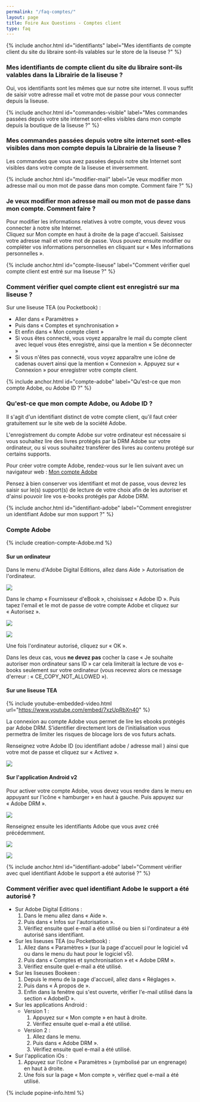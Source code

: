 ```yaml
---
permalink: "/faq-comptes/"
layout: page
title: Foire Aux Questions - Comptes client
type: faq
---
```


{% include anchor.html id="identifiants" label="Mes identifiants de compte client du site du libraire sont-ils valables sur le store de la liseuse ?" %}

### Mes identifiants de compte client du site du libraire sont-ils valables dans la Librairie de la liseuse ?

Oui, vos identifiants sont les mêmes que sur notre site internet. Il vous suffit de saisir votre adresse mail et votre mot de passe pour vous connecter depuis la liseuse.

{% include anchor.html id="commandes-visible" label="Mes commandes passées depuis votre site internet sont-elles visibles dans mon compte depuis la boutique de la liseuse ?" %}

### Mes commandes passées depuis votre site internet sont-elles visibles dans mon compte depuis la Librairie de la liseuse ?

Les commandes que vous avez passées depuis notre site Internet sont visibles dans votre compte de la liseuse et inversemment.

{% include anchor.html id="modifier-mail" label="Je veux modifier mon adresse mail ou mon mot de passe dans mon compte. Comment faire ?" %}

### Je veux modifier mon adresse mail ou mon mot de passe dans mon compte. Comment faire ?

Pour modifier les informations relatives à votre compte, vous devez vous connecter à notre site Internet.  
Cliquez sur Mon compte en haut à droite de la page d'accueil. Saisissez votre adresse mail et votre mot de passe. Vous pouvez ensuite modifier ou compléter vos informations personnelles en cliquant sur « Mes informations personnelles ».

{% include anchor.html id="compte-liseuse" label="Comment vérifier quel compte client est entré sur ma liseuse ?" %}

### Comment vérifier quel compte client est enregistré sur ma liseuse ?

Sur une liseuse TEA (ou Pocketbook) :

- Aller dans « Paramètres »
- Puis dans « Comptes et synchronisation »
- Et enfin dans « Mon compte client »
- Si vous êtes connecté, vous voyez apparaître le mail du compte client avec lequel vous êtes enregistré, ainsi que la mention « Se déconnecter »
- Si vous n'êtes pas connecté, vous voyez apparaître une icône de cadenas ouvert ainsi que la mention « Connexion ». Appuyez sur « Connexion » pour enregistrer votre compte client.

{% include anchor.html id="compte-adobe" label="Qu'est-ce que mon compte Adobe, ou Adobe ID ?" %}

### Qu'est-ce que mon compte Adobe, ou Adobe ID ?

Il s'agit d'un identifiant distinct de votre compte client, qu'il faut créer gratuitement sur le site web de la société Adobe.

L'enregistrement du compte Adobe sur votre ordinateur est nécessaire si vous souhaitez lire des livres protégés par la DRM Adobe sur votre ordinateur, ou si vous souhaitez transférer des livres au contenu protégé sur certains supports.

Pour créer votre compte Adobe, rendez-vous sur le lien suivant avec un navigateur web : [Mon compte Adobe](https://adobeid-na1.services.adobe.com/renga-idprovider/pages/create_account?client_id=adobedotcom2&callback=https%3A%2F%2Fims-na1.adobelogin.com%2Fims%2Fadobeid%2Fadobedotcom2%2FAdobeID%2Ftoken%3Fredirect_uri%3Dhttps%253A%252F%252Fwww.adobe.com%252Ffr%252F%2523from_ims%253Dtrue%2526old_hash%253D%252523%2526client_id%253Dadobedotcom2%2526scope%253Dcreative_cloud%25252CAdobeID%25252Copenid%25252Cgnav%25252Cread_organizations%25252Cadditional_info.projectedProductContext%2526api%253Dauthorize%26scope%3Dcreative_cloud%252CAdobeID%252Copenid%252Cgnav%252Cread_organizations%252Cadditional_info.projectedProductContext&client_redirect=https%3A%2F%2Fims-na1.adobelogin.com%2Fims%2Fredirect%2Fadobedotcom2%3Fclient_redirect%3Dhttps%253A%252F%252Fwww.adobe.com%252Ffr%252F%2523from_ims%253Dtrue%2526old_hash%253D%252523%2526client_id%253Dadobedotcom2%2526scope%253Dcreative_cloud%25252CAdobeID%25252Copenid%25252Cgnav%25252Cread_organizations%25252Cadditional_info.projectedProductContext%2526api%253Dauthorize&denied_callback=https%3A%2F%2Fims-na1.adobelogin.com%2Fims%2Fdenied%2Fadobedotcom2%3Fredirect_uri%3Dhttps%253A%252F%252Fwww.adobe.com%252Ffr%252F%2523from_ims%253Dtrue%2526old_hash%253D%252523%2526client_id%253Dadobedotcom2%2526scope%253Dcreative_cloud%25252CAdobeID%25252Copenid%25252Cgnav%25252Cread_organizations%25252Cadditional_info.projectedProductContext%2526api%253Dauthorize%26response_type%3Dtoken%26scope%3Dcreative_cloud%252CAdobeID%252Copenid%252Cgnav%252Cread_organizations%252Cadditional_info.projectedProductContext&display=web_v2&locale=fr_FR&relay=ec6a5920-3bc1-4fb4-9fe6-aa7f306bb2bf&flow=true&flow_type=token&dc=false&idp_flow_type=login)

Pensez à bien conserver vos identifiant et mot de passe, vous devrez les saisir sur le(s) support(s) de lecture de votre choix afin de les autoriser et d'ainsi pouvoir lire vos e-books protégés par Adobe DRM.

{% include anchor.html id="identifiant-adobe" label="Comment enregistrer un identifiant Adobe sur mon support ?" %}

### Compte Adobe

{% include creation-compte-Adobe.md %}

#### Sur un ordinateur

Dans le menu d'Adobe Digital Editions, allez dans Aide > Autorisation de l'ordinateur. 

![](/images/support-ordinateur-9.png)

Dans le champ « Fournisseur d'eBook », choisissez « Adobe ID ». Puis tapez l'email et le mot de passe de votre compte Adobe et cliquez sur « Autorisez ».

![](/images/support-ordinateur-10.png)

![](/images/support-ordinateur-11.png)

Une fois l'ordinateur autorisé, cliquez sur « OK ».

<div class="warningtip"><p>Dans les deux cas, vous <strong>ne devez pas</strong> cocher la case « Je souhaite autoriser mon ordinateur sans ID » car cela limiterait la lecture de vos e-books seulement sur votre ordinateur (vous recevrez alors ce message d'erreur : « CE_COPY_NOT_ALLOWED »).</p></div>

#### Sur une liseuse TEA

{% include youtube-embedded-video.html url="https://www.youtube.com/embed/7xzUpRbXn40" %}

La connexion au compte Adobe vous permet de lire les ebooks protégés par Adobe DRM. S’identifier directement lors de l’initialisation vous permettra de limiter les risques de blocage lors de vos futurs achats.

Renseignez votre Adobe ID (ou identifiant adobe / adresse mail ) ainsi que votre mot de passe et cliquez sur « Activez ».

![](/images/support-liseuse-6.jpg)

#### Sur l'application Android v2

Pour activer votre compte Adobe, vous devez vous rendre dans le menu en appuyant sur l'icône « hamburger » en haut à gauche. Puis appuyez sur « Adobe DRM ».

![](/images/support-tablette2-4.png)

Renseignez ensuite les identifiants Adobe que vous avez créé précédemment.

![](/images/support-tablette2-5.png)

![](/images/support-tablette2-6.png)

{% include anchor.html id="identifiant-adobe" label="Comment vérifier avec quel identifiant Adobe le support a été autorisé ?" %}

### Comment vérifier avec quel identifiant Adobe le support a été autorisé ?

* Sur Adobe Digital Editions :
    1. Dans le menu allez dans « Aide ».
    2. Puis dans « Infos sur l'autorisation ».
    3. Vérifiez ensuite quel e-mail a été utilisé ou bien si l'ordinateur a été autorisé sans identifiant.
* Sur les liseuses TEA (ou Pocketbook) :
    1. Allez dans « Paramètres » (sur la page d'accueil pour le logiciel v4 ou dans le menu du haut pour le logiciel v5).
    2. Puis dans « Comptes et synchronisation » et « Adobe DRM ».
    3. Vérifiez ensuite quel e-mail a été utilisé.
* Sur les liseuses Bookeen :
    1. Depuis le menu de la page d'accueil, allez dans « Réglages ».
    2. Puis dans « À propos de ».
    3. Enfin dans la fenêtre qui s'est ouverte, vérifier l'e-mail utilisé dans la section « AdobeID ».
* Sur les applications Android :
    * Version 1 :
        1. Appuyez sur « Mon compte » en haut à droite.
        2. Vérifiez ensuite quel e-mail a été utilisé.
    * Version 2 :
        1. Allez dans le menu.
        2. Puis dans « Adobe DRM ».
        3. Vérifiez ensuite quel e-mail a été utilisé.
* Sur l'application iOs :
    1. Appuyez sur l’icône « Paramètres » (symbolisé par un engrenage) en haut à droite.
    2. Une fois sur la page « Mon compte », vérifiez quel e-mail a été utilisé.

{% include popine-info.html %}
